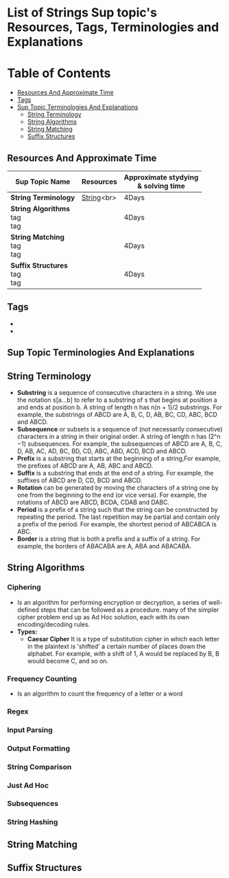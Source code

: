 # List of Strings Sup topic's Resources, Tags, Terminologies and Explanations 

Table of Contents
================= 

- [Resources And Approximate Time](#resources-and-approximate-time)
- [Tags](#tags)
- [Sup Topic Terminologies And Explanations](#sup-topic-terminologies-and-explanations)
  * [String Terminology](#string-terminology)
  * [String Algorithms](#string-algorithms) 
  * [String Matching](#string-matching)
  * [Suffix Structures](#suffix-structures)	
   
   

## Resources And Approximate Time

Sup Topic Name   | Resources   | Approximate stydying <br> & solving time
-------------| -------------   |-------------   
**String Terminology** |[String](https://en.wikipedia.org/wiki/String_(computer_science))<br>[]()<br> | 4Days
**String Algorithms**<br>tag<br>tag <br> |[]()<br>[]()<br> | 4Days
**String Matching**<br>tag<br>tag <br> |[]()<br>[]()<br> | 4Days
**Suffix Structures**<br>tag<br>tag <br> |[]()<br>[]()<br> | 4Days

## Tags
-
-

## Sup Topic Terminologies And Explanations
## String Terminology
- **Substring** is a sequence of consecutive characters in a string. We use the notation s[a...b] to refer to a substring of s that begins at position a and ends at position b. A string of length n has n(n + 1)/2 substrings. For example, the substrings of ABCD are A, B, C, D, AB, BC, CD, ABC, BCD and ABCD.
- **Subsequence** or subsets is a sequence of (not necessarily consecutive) characters in a string in their original order. A string of length n has (2^n −1) subsequences. For example, the subsequences of ABCD are A, B, C, D, AB, AC, AD, BC, BD, CD, ABC, ABD, ACD, BCD and ABCD.
- **Prefix** is a substring that starts at the beginning of a string,For example, the prefixes of ABCD are A, AB, ABC and ABCD.
- **Suffix** is a substring that ends at the end of a string. For example, the suffixes of ABCD are D, CD, BCD and ABCD.
- **Rotation** can be generated by moving the characters of a string one by one from the beginning to the end (or vice versa). For example, the rotations of ABCD are ABCD, BCDA, CDAB and DABC.
- **Period** is a prefix of a string such that the string can be constructed by repeating the period. The last repetition may be partial and contain only a prefix of the period. For example, the shortest period of ABCABCA is ABC.
- **Border** is a string that is both a prefix and a suffix of a string. For example, the borders of ABACABA are A, ABA and ABACABA.
## String Algorithms
### Ciphering
- Is an algorithm for performing encryption or decryption, a series of well-defined steps that can be followed as a procedure. many of the simpler cipher problem end up as Ad Hoc solution, each with its own encoding/decoding rules.
- **Types:**
  *  **Caesar Cipher** It is a type of substitution cipher in which each letter in the plaintext is 'shifted' a certain number of places down the alphabet. For example, with a shift of 1, A would be replaced by B, B would become C, and so on.
### Frequency Counting
- Is an algorithm to count the frequency of a letter or a word
### Regex	
### Input Parsing
### Output Formatting
### String Comparison
### Just Ad Hoc
### Subsequences
### String Hashing


## String Matching

## Suffix Structures
